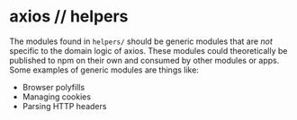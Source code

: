 axios // helpers
================

The modules found in `helpers/` should be generic modules that are *not* specific to the domain logic of axios. These modules could theoretically be published to npm on their own and consumed by other modules or apps. Some examples of generic modules are things like:

-   Browser polyfills
-   Managing cookies
-   Parsing HTTP headers
